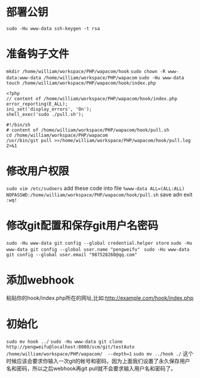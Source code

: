 # 部署公钥
`sudo -Hu www-data ssh-keygen -t rsa`

# 准备钩子文件
`mkdir /home/william/workspace/PHP/wapacom/hook`
`sudo chown -R www-data:www-data /home/william/workspace/PHP/wapacom`
`sudo -Hu www-data touch /home/william/workspace/PHP/wapacom/hook/index.php`
```
<?php
// content of /home/william/workspace/PHP/wapacom/hook/index.php
error_reporting(E_ALL);
ini_set('display_errors', 'On');
shell_exec('sudo ./pull.sh');
```

```
#!/bin/sh
# content of /home/william/workspace/PHP/wapacom/hook/pull.sh
cd /home/william/workspace/PHP/wapacom
/usr/bin/git pull >>/home/william/workspace/PHP/wapacom/hook/pull.log 2>&1
```

# 修改用户权限
`sudo vim /etc/sudoers`
add these code into file
`%www-data ALL=(ALL:ALL) NOPASSWD:/home/william/workspace/PHP/wapacom/hook/pull.sh`
save adn exit
`:wq!`

# 修改git配置和保存git用户名密码
`sudo -Hu www-data git config --global credential.helper store`
`sudo -Hu www-data git config --global user.name "pengweifu" `
`sudo -Hu www-data git config --global user.email "987528260@qq.com"`

# 添加webhook
粘贴你的hook/index.php所在的网址,比如:http://example.com/hook/index.php

# 初始化
`sudo mv hook ../`
`sudo -Hu www-data git clone http://pengweifu@localhost:8080/scm/git/testAuto /home/william/workspace/PHP/wapacom/  --depth=1`
`sudo mv ../hook ./`
这个时候应该会要求你输入一次git的帐号和密码，因为上面我们设置了永久保存用户名和密码，所以之后webhook再git pull就不会要求输入用户名和密码了。

